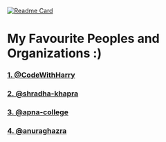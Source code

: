 <!-- Readme Repository Card -->
[![Readme Card](https://github-readme-stats.vercel.app/api/pin/?username=sad0xer&repo=EASY-TO-C0DE&theme=flag-india&border_radius=20.0)](https://github.com/sad0xer/EASY-TO-C0DE)

<!-- Language Card -->
<!-- [![sad0xer's Top Languages](https://github-readme-stats-sad0xer.vercel.app/api/top-langs/?username=sad0xer&layout=compact&theme=github_dark&langs_count=10&hide_border=false&border_radius=30.0&title_color=ffffff&hide_title=false&bg_color=00000000)](https://github.com/SAD0XER) -->
  <!--&theme=tokyonight-->

<!-- This is the optional Readme card in the forrmat of image-->
<!-- <a href="https://github.com/SAD0XER/EASY-TO-C0DE">
  <img align="center" src="https://github-readme-stats.vercel.app/api/pin/?username=sad0xer&repo=EASY-TO-C0DE&theme=vision-friendly-dark" />
</a> -->

# My Favourite Peoples and Organizations :)

<h3><a href="https://github.com/CodeWithHarry">1.  @CodeWithHarry</a></h3>

<h3><a href="https://github.com/shradha-khapra">2.  @shradha-khapra</a></h3>

<h3><a href="https://github.com/apna-college">3.  @apna-college</a></h3>

<h3><a href="https://github.com/anuraghazra">4.  @anuraghazra</a></h3>

<!-- <h3><a href="">0.  @</a></h3>

[Link Text](Link) -->



<!--To Rename Your local banch same as remote:
git branch -m main Master
git fetch origin
git branch -u origin/Master Master
git remote set-head origin -a -->

